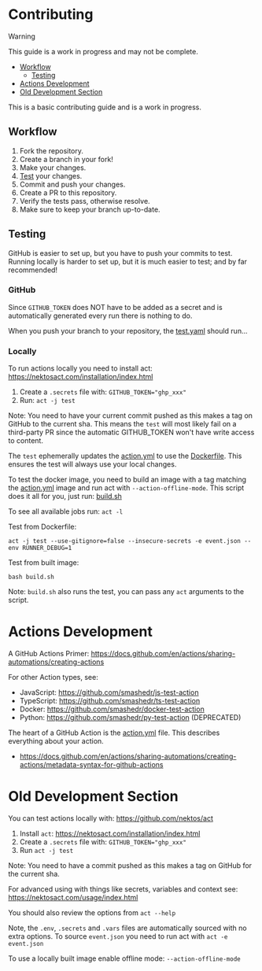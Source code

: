 # Contributing

> [!WARNING]  
> This guide is a work in progress and may not be complete.

- [Workflow](#Workflow)
  - [Testing](#Testing)
- [Actions Development](#Actions-Development)
- [Old Development Section](#old-development-section)

This is a basic contributing guide and is a work in progress.

## Workflow

1. Fork the repository.
2. Create a branch in your fork!
3. Make your changes.
4. [Test](#Testing) your changes.
5. Commit and push your changes.
6. Create a PR to this repository.
7. Verify the tests pass, otherwise resolve.
8. Make sure to keep your branch up-to-date.

## Testing

GitHub is easier to set up, but you have to push your commits to test.  
Running locally is harder to set up, but it is much easier to test; and by far recommended!

### GitHub

Since `GITHUB_TOKEN` does NOT have to be added as a secret and is automatically generated every run there is nothing to do.

When you push your branch to your repository, the [test.yaml](.github/workflows/test.yaml) should run...

### Locally

To run actions locally you need to install act: https://nektosact.com/installation/index.html

1. Create a `.secrets` file with: `GITHUB_TOKEN="ghp_xxx"`
2. Run: `act -j test`

Note: You need to have your current commit pushed as this makes a tag on GitHub to the current sha.
This means the `test` will most likely fail on a third-party PR since the automatic GITHUB_TOKEN won't have write access to content.

The `test` ephemerally updates the [action.yml](action.yml) to use the [Dockerfile](Dockerfile).
This ensures the test will always use your local changes.

To test the docker image, you need to build an image with a tag matching the [action.yml](action.yml)
image and run act with `--action-offline-mode`. This script does it all for you, just run: [build.sh](build.sh)

To see all available jobs run: `act -l`

Test from Dockerfile:

```shell
act -j test --use-gitignore=false --insecure-secrets -e event.json --env RUNNER_DEBUG=1
```

Test from built image:

```shell
bash build.sh
```

Note: `build.sh` also runs the test, you can pass any `act` arguments to the script.

# Actions Development

A GitHub Actions Primer: https://docs.github.com/en/actions/sharing-automations/creating-actions

For other Action types, see:

- JavaScript: https://github.com/smashedr/js-test-action
- TypeScript: https://github.com/smashedr/ts-test-action
- Docker: https://github.com/smashedr/docker-test-action
- Python: https://github.com/smashedr/py-test-action (DEPRECATED)

The heart of a GitHub Action is the [action.yml](action.yml) file. This describes everything about your action.

- https://docs.github.com/en/actions/sharing-automations/creating-actions/metadata-syntax-for-github-actions

# Old Development Section

<!-- TODO: Update this section -->

You can test actions locally with: https://github.com/nektos/act

1. Install `act`: https://nektosact.com/installation/index.html
2. Create a `.secrets` file with: `GITHUB_TOKEN="ghp_xxx"`
3. Run `act -j test`

Note: You need to have a commit pushed as this makes a tag on GitHub for the current sha.

For advanced using with things like secrets, variables and context see: https://nektosact.com/usage/index.html

You should also review the options from `act --help`

Note, the `.env`, `.secrets` and `.vars` files are automatically sourced with no extra options.
To source `event.json` you need to run act with `act -e event.json`

To use a locally built image enable offline mode: `--action-offline-mode`
